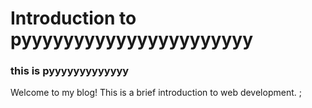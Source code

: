 # Introduction to pyyyyyyyyyyyyyyyyyyyyyy
### this is pyyyyyyyyyyyyy

Welcome to my blog! This is a brief introduction to web development.
\;